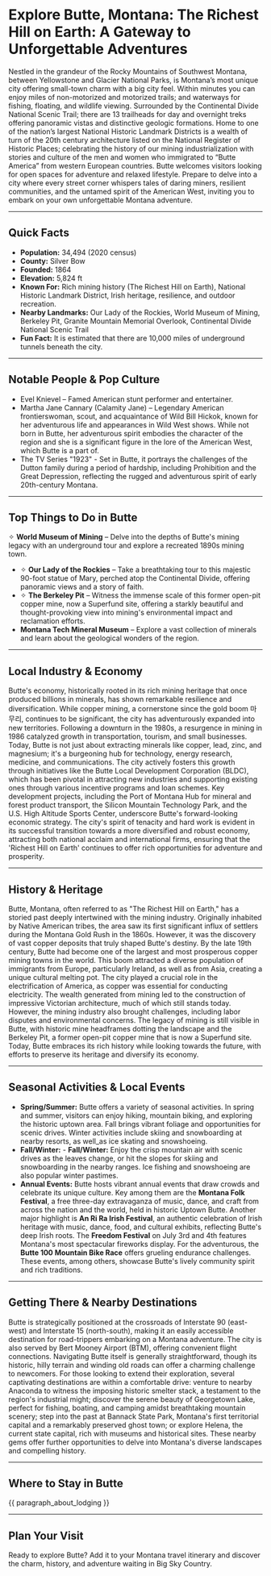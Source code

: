 # Explore Butte, Montana: The Richest Hill on Earth: A Gateway to Unforgettable Adventures

Nestled in the grandeur of the Rocky Mountains of Southwest Montana, between Yellowstone and Glacier National Parks, is Montana’s most unique city offering small-town charm with a big city feel. Within minutes you can enjoy miles of non-motorized and motorized trails; and waterways for fishing, floating, and wildlife viewing. Surrounded by the Continental Divide National Scenic Trail; there are 13 trailheads for day and overnight treks offering panoramic vistas and distinctive geologic formations. Home to one of the nation’s largest National Historic Landmark Districts is a wealth of turn of the 20th century architecture listed on the National Register of Historic Places; celebrating the history of our mining industrialization with stories and culture of the men and women who immigrated to “Butte America” from western European countries. Butte welcomes visitors looking for open spaces for adventure and relaxed lifestyle. Prepare to delve into a city where every street corner whispers tales of daring miners, resilient communities, and the untamed spirit of the American West, inviting you to embark on your own unforgettable Montana adventure.

---

## Quick Facts

- **Population:** 34,494 (2020 census)
- **County:** Silver Bow
- **Founded:** 1864
- **Elevation:** 5,824 ft
- **Known For:** Rich mining history (The Richest Hill on Earth), National Historic Landmark District, Irish heritage, resilience, and outdoor recreation.
- **Nearby Landmarks:** Our Lady of the Rockies, World Museum of Mining, Berkeley Pit, Granite Mountain Memorial Overlook, Continental Divide National Scenic Trail
- **Fun Fact:** It is estimated that there are 10,000 miles of underground tunnels beneath the city.

---

## Notable People & Pop Culture

- Evel Knievel – Famed American stunt performer and entertainer.
- Martha Jane Cannary (Calamity Jane) – Legendary American frontierswoman, scout, and acquaintance of Wild Bill Hickok, known for her adventurous life and appearances in Wild West shows. While not born in Butte, her adventurous spirit embodies the character of the region and she is a significant figure in the lore of the American West, which Butte is a part of.
- The TV Series "1923" - Set in Butte, it portrays the challenges of the Dutton family during a period of hardship, including Prohibition and the Great Depression, reflecting the rugged and adventurous spirit of early 20th-century Montana.

---

## Top Things to Do in Butte

✧ **World Museum of Mining** – Delve into the depths of Butte's mining legacy with an underground tour and explore a recreated 1890s mining town.
- ✧ **Our Lady of the Rockies** – Take a breathtaking tour to this majestic 90-foot statue of Mary, perched atop the Continental Divide, offering panoramic views and a story of faith.
- ✧ **The Berkeley Pit** – Witness the immense scale of this former open-pit copper mine, now a Superfund site, offering a starkly beautiful and thought-provoking view into mining's environmental impact and reclamation efforts.
- **Montana Tech Mineral Museum** – Explore a vast collection of minerals and learn about the geological wonders of the region.

---

## Local Industry & Economy

Butte's economy, historically rooted in its rich mining heritage that once produced billions in minerals, has shown remarkable resilience and diversification. While copper mining, a cornerstone since the gold boom 마무리, continues to be significant, the city has adventurously expanded into new territories. Following a downturn in the 1980s, a resurgence in mining in 1986 catalyzed growth in transportation, tourism, and small businesses. Today, Butte is not just about extracting minerals like copper, lead, zinc, and magnesium; it's a burgeoning hub for technology, energy research, medicine, and communications. The city actively fosters this growth through initiatives like the Butte Local Development Corporation (BLDC), which has been pivotal in attracting new industries and supporting existing ones through various incentive programs and loan schemes. Key development projects, including the Port of Montana Hub for mineral and forest product transport, the Silicon Mountain Technology Park, and the U.S. High Altitude Sports Center, underscore Butte's forward-looking economic strategy. The city's spirit of tenacity and hard work is evident in its successful transition towards a more diversified and robust economy, attracting both national acclaim and international firms, ensuring that the 'Richest Hill on Earth' continues to offer rich opportunities for adventure and prosperity.

---

## History & Heritage

Butte, Montana, often referred to as "The Richest Hill on Earth," has a storied past deeply intertwined with the mining industry. Originally inhabited by Native American tribes, the area saw its first significant influx of settlers during the Montana Gold Rush in the 1860s. However, it was the discovery of vast copper deposits that truly shaped Butte's destiny. By the late 19th century, Butte had become one of the largest and most prosperous copper mining towns in the world. This boom attracted a diverse population of immigrants from Europe, particularly Ireland, as well as from Asia, creating a unique cultural melting pot. The city played a crucial role in the electrification of America, as copper was essential for conducting electricity. The wealth generated from mining led to the construction of impressive Victorian architecture, much of which still stands today. However, the mining industry also brought challenges, including labor disputes and environmental concerns. The legacy of mining is still visible in Butte, with historic mine headframes dotting the landscape and the Berkeley Pit, a former open-pit copper mine that is now a Superfund site. Today, Butte embraces its rich history while looking towards the future, with efforts to preserve its heritage and diversify its economy.

---

## Seasonal Activities & Local Events

- **Spring/Summer:** Butte offers a variety of seasonal activities. In spring and summer, visitors can enjoy hiking, mountain biking, and exploring the historic uptown area. Fall brings vibrant foliage and opportunities for scenic drives. Winter activities include skiing and snowboarding at nearby resorts, as well_as ice skating and snowshoeing.
- **Fall/Winter:** - **Fall/Winter:** Enjoy the crisp mountain air with scenic drives as the leaves change, or hit the slopes for skiing and snowboarding in the nearby ranges. Ice fishing and snowshoeing are also popular winter pastimes.
- **Annual Events:** Butte hosts vibrant annual events that draw crowds and celebrate its unique culture. Key among them are the **Montana Folk Festival**, a free three-day extravaganza of music, dance, and craft from across the nation and the world, held in historic Uptown Butte. Another major highlight is **An Ri Ra Irish Festival**, an authentic celebration of Irish heritage with music, dance, food, and cultural exhibits, reflecting Butte's deep Irish roots. The **Freedom Festival** on July 3rd and 4th features Montana's most spectacular fireworks display. For the adventurous, the **Butte 100 Mountain Bike Race** offers grueling endurance challenges. These events, among others, showcase Butte's lively community spirit and rich traditions.

---

## Getting There & Nearby Destinations

Butte is strategically positioned at the crossroads of Interstate 90 (east-west) and Interstate 15 (north-south), making it an easily accessible destination for road-trippers embarking on a Montana adventure. The city is also served by Bert Mooney Airport (BTM), offering convenient flight connections. Navigating Butte itself is generally straightforward, though its historic, hilly terrain and winding old roads can offer a charming challenge to newcomers. For those looking to extend their exploration, several captivating destinations are within a comfortable drive: venture to nearby Anaconda to witness the imposing historic smelter stack, a testament to the region's industrial might; discover the serene beauty of Georgetown Lake, perfect for fishing, boating, and camping amidst breathtaking mountain scenery; step into the past at Bannack State Park, Montana's first territorial capital and a remarkably preserved ghost town; or explore Helena, the current state capital, rich with museums and historical sites. These nearby gems offer further opportunities to delve into Montana's diverse landscapes and compelling history.

---

## Where to Stay in Butte

{{ paragraph_about_lodging }}

---

## Plan Your Visit

Ready to explore Butte? Add it to your Montana travel itinerary and discover the charm, history, and adventure waiting in Big Sky Country.
